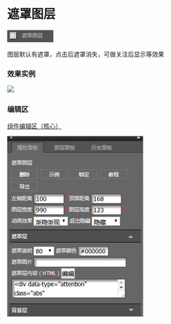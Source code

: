 # 遮罩图层

![](/assets/wwqq_24.jpg)

图层默认有遮罩，点击后遮罩消失，可做关注后显示等效果

### 效果实例

![](http://img11.360buyimg.com/cms/jfs/t15520/184/1901445176/91957/1f602c73/5a683a8aN5cd6d2e1.gif)

### 编辑区

[组件编辑区（核心）](/chapter1/gong-ju-jie-mian/zu-jian-bian-ji-qu-ff08-he-xin-ff09.md)

![](/assets/QQ24-2.png)

